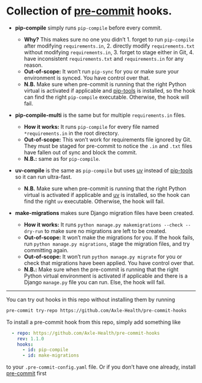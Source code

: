 # Collection of [pre-commit][] hooks.

- **pip-compile** simply runs `pip-compile` before every commit.
  - **Why?** This makes sure no one you didn’t 1. forget to run `pip-compile` after modifying `requirements.in`, 2. directly modify `requirements.txt` without modifying `requirements.in`, 3. forget to stage either in Git, 4. have inconsistent `requirements.txt` and `requirements.in` for any reason.
  - **Out-of-scope:** It won’t run `pip-sync` for you or make sure your environment is synced. You have control over that.
  - **N.B.** Make sure when pre-commit is running that the right Python virtual is activated if applicable and [pip-tools][] is installed, so the hook can find the right `pip-compile` executable. Otherwise, the hook will fail.


- **pip-compile-multi** is the same but for multiple `requirements.in` files.
  - **How it works:** It runs `pip-compile` for every file named `*requirements.in` in the root directory.
  - **Out-of-scope:** This won’t  work for requirements file ignored by Git. They must be staged for pre-commit to notice the `.in` and `.txt` files have fallen out of sync and block the commit.
  - **N.B.:** same as for `pip-compile`.

- **uv-compile** is the same as `pip-compile` but uses [uv][] instead of [pip-tools][] so it can run ultra-fast.
  - **N.B.** Make sure when pre-commit is running that the right Python virtual is activated if applicable and [uv][] is installed, so the hook can find the right `uv` executable. Otherwise, the hook will fail.
 
- **make-migrations** makes sure Django migration files have been created.
  - **How it works:** It runs `python manage.py makemigrations --check --dry-run` to make sure no migrations are left to be created.
  - **Out-of-scope:** It won’t make the migrations for you. If the hook fails, run `python manage.py migrations`, stage the migration files, and try committing again. 
  - **Out-of-scope:** It won’t run `python manage.py migrate` for you or check that migrations have been applied.  You have control over that.
  - **N.B.:** Make sure when the pre-commit is running that the right Python virtual environment is activated if applicable and there is a Django `manage.py` file you can run. Else, the hook will fail.
  
---

You can try out hooks in this repo without installing them by running
```bash
pre-commit try-repo https://github.com/Axle-Health/pre-commit-hooks
```

To install a pre-commit hook from this repo, simply add something like
```yaml
  - repo: https://github.com/Axle-Health/pre-commit-hooks
    rev: 1.1.0
    hooks:
      - id: pip-compile
      - id: make-migrations
```
to your `.pre-commit-config.yaml` file. Or if you don’t have one already, install [pre-commit][] first 

[pre-commit]: https://pre-commit.com/
[pip-tools]: https://github.com/jazzband/pip-tools_
[uv]: https://github.com/astral-sh/uv
